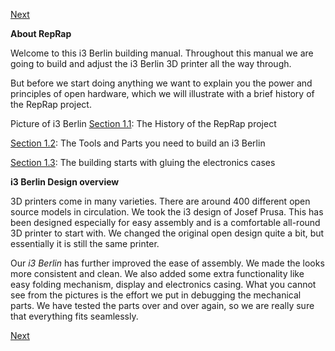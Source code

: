[Next](https://github.com/laydrop/i3_Berlin/wiki/Section-2-Assembly-of-the-Y-Unit)

**About RepRap**

Welcome to this i3 Berlin building manual. Throughout this manual we are going to build and adjust the i3 Berlin 3D printer all the way through.

But before we start doing anything we want to explain you the power and principles of open hardware, which we will illustrate with a brief history of the RepRap project.

Picture of i3 Berlin [Section 1.1](https://github.com/laydrop/i3_Berlin/wiki/Section-1.1-History): The History of the RepRap project

[Section 1.2](https://github.com/laydrop/i3_Berlin/wiki/Section-1.2-Tools-and-Parts): The Tools and Parts you need to build an i3 Berlin

[Section 1.3](https://github.com/laydrop/i3_Berlin/wiki/Section-1.3-Preparing-Casings): The building starts with gluing the electronics cases

**i3 Berlin Design overview**

3D printers come in many varieties. There are around 400 different open source models in circulation. We took the i3 design of Josef Prusa. This has been designed especially for easy assembly and is a comfortable all-round 3D printer to start with. We changed the original open design quite a bit, but essentially it is still the same printer.

Our *i3 Berlin* has further improved the ease of assembly. We made the looks more consistent and clean. We also added some extra functionality like easy folding mechanism, display and electronics casing. What you cannot see from the pictures is the effort we put in debugging the mechanical parts. We have tested the parts over and over again, so we are really sure that everything fits seamlessly.

[Next](https://github.com/laydrop/i3_Berlin/wiki/Section-2-Assembly-of-the-Y-Unit)
